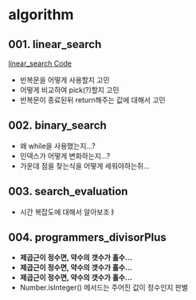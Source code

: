 # algorithm

## 001. linear_search
[linear_search Code](https://github.com/MIINII/algorithm/blob/main/001_linear_search.js)
* 반복문을 어떻게 사용할지 고민
* 어떻게 비교하여 pick(?)할지 고민
* 반복문이 종료된뒤 return해주는 값에 대해서 고민

## 002. binary_search
* 왜 while을 사용했는지...?
* 인덱스가 어떻게 변화하는지...?
* 가운데 점을 찾는식을 어떻게 세워야하는쥐...

## 003. search_evaluation
* 시간 복잡도에 대해서 알아보조ㅑ

## 004. programmers_divisorPlus
* **제곱근이 정수면, 약수의 갯수가 홀수...**
* **제곱근이 정수면, 약수의 갯수가 홀수...**
* **제곱근이 정수면, 약수의 갯수가 홀수...**
* Number.isInteger() 메서드는 주어진 값이 정수인지 판별
